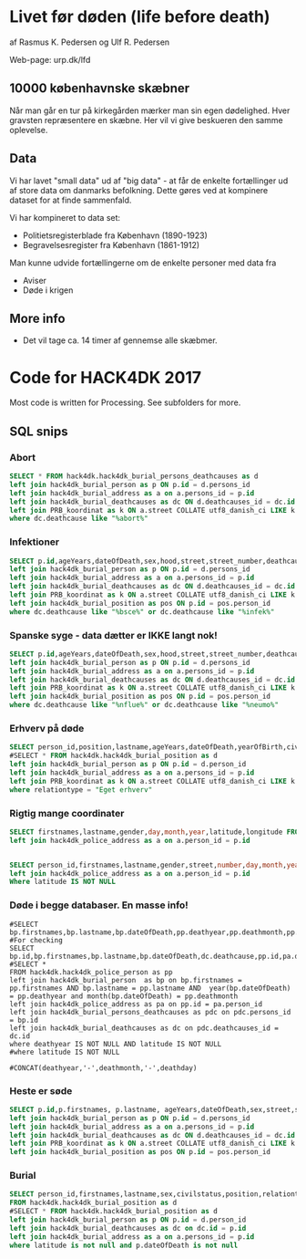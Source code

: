 # Livet før døden (life before death)
af Rasmus K. Pedersen og Ulf R. Pedersen

Web-page: urp.dk/lfd

## 10000 københavnske skæbner

Når man går en tur på kirkegården mærker man sin egen dødelighed. 
Hver gravsten repræsentere en skæbne.
Her vil vi give beskueren den samme oplevelse.

## Data
Vi har lavet "small data" ud af "big data" - at får de enkelte fortællinger ud af store data om danmarks befolkning.
Dette gøres ved at kompinere dataset for at finde sammenfald.

Vi har kompineret to data set:
 * Politietsregisterblade fra København (1890-1923)
 * Begravelsesregister fra København (1861-1912)

Man kunne udvide fortællingerne om de enkelte personer med data fra
 * Aviser 
 * Døde i krigen

## More info

 * Det vil tage ca. 14 timer af gennemse alle skæbmer.

# Code for HACK4DK 2017
Most code is written for Processing. See subfolders for more.

## SQL snips

### Abort
```SQL
SELECT * FROM hack4dk.hack4dk_burial_persons_deathcauses as d 
left join hack4dk_burial_person as p ON p.id = d.persons_id
left join hack4dk_burial_address as a on a.persons_id = p.id
left join hack4dk_burial_deathcauses as dc ON d.deathcauses_id = dc.id
left join PRB_koordinat as k ON a.street COLLATE utf8_danish_ci LIKE k.vejnavn AND a.street_number = k.vejnummer
where dc.deathcause like "%abort%"
```

### Infektioner
```SQL
SELECT p.id,ageYears,dateOfDeath,sex,hood,street,street_number,deathcause,latitude,longitude, pos.position, pos.relationtype FROM hack4dk.hack4dk_burial_persons_deathcauses as d 
left join hack4dk_burial_person as p ON p.id = d.persons_id
left join hack4dk_burial_address as a on a.persons_id = p.id
left join hack4dk_burial_deathcauses as dc ON d.deathcauses_id = dc.id
left join PRB_koordinat as k ON a.street COLLATE utf8_danish_ci LIKE k.vejnavn AND a.street_number = k.vejnummer
left join hack4dk_burial_position as pos ON p.id = pos.person_id
where dc.deathcause like "%bsce%" or dc.deathcause like "%infek%"
```
### Spanske syge - data dætter er IKKE langt nok!
```SQL
SELECT p.id,ageYears,dateOfDeath,sex,hood,street,street_number,deathcause,latitude,longitude, pos.position, pos.relationtype FROM hack4dk.hack4dk_burial_persons_deathcauses as d 
left join hack4dk_burial_person as p ON p.id = d.persons_id
left join hack4dk_burial_address as a on a.persons_id = p.id
left join hack4dk_burial_deathcauses as dc ON d.deathcauses_id = dc.id
left join PRB_koordinat as k ON a.street COLLATE utf8_danish_ci LIKE k.vejnavn AND a.street_number = k.vejnummer
left join hack4dk_burial_position as pos ON p.id = pos.person_id
where dc.deathcause like "%nflue%" or dc.deathcause like "%neumo%"
```
### Erhverv på døde
```SQL
SELECT person_id,position,lastname,ageYears,dateOfDeath,yearOfBirth,civilstatus,sex,street,street_number,latitude,longitude FROM hack4dk.hack4dk_burial_position as d
#SELECT * FROM hack4dk.hack4dk_burial_position as d
left join hack4dk_burial_person as p ON p.id = d.person_id
left join hack4dk_burial_address as a on a.persons_id = p.id
left join PRB_koordinat as k ON a.street COLLATE utf8_danish_ci LIKE k.vejnavn AND a.street_number = k.vejnummer
where relationtype = "Eget erhverv"
```
### Rigtig mange coordinater
```SQL
SELECT firstnames,lastname,gender,day,month,year,latitude,longitude FROM hack4dk.hack4dk_police_person as p
left join hack4dk_police_address as a on a.person_id = p.id


SELECT person_id,firstnames,lastname,gender,street,number,day,month,year,latitude,longitude FROM hack4dk.hack4dk_police_person as p
left join hack4dk_police_address as a on a.person_id = p.id
Where latitude IS NOT NULL
```
### Døde i begge databaser. En masse info!
```
#SELECT bp.firstnames,bp.lastname,bp.dateOfDeath,pp.deathyear,pp.deathmonth,pp.deathday #For checking
SELECT bp.id,bp.firstnames,bp.lastname,bp.dateOfDeath,dc.deathcause,pp.id,pa.day,pa.month,pa.year,pa.full_address,pa.latitude,pa.longitude
#SELECT *
FROM hack4dk.hack4dk_police_person as pp
left join hack4dk_burial_person  as bp on bp.firstnames = pp.firstnames AND bp.lastname = pp.lastname AND  year(bp.dateOfDeath) = pp.deathyear and month(bp.dateOfDeath) = pp.deathmonth
left join hack4dk_police_address as pa on pp.id = pa.person_id
left join hack4dk_burial_persons_deathcauses as pdc on pdc.persons_id = bp.id
left join hack4dk_burial_deathcauses as dc on pdc.deathcauses_id = dc.id
where deathyear IS NOT NULL AND latitude IS NOT NULL
#where latitude IS NOT NULL

#CONCAT(deathyear,'-',deathmonth,'-',deathday)
```

### Heste er søde 
```SQL
SELECT p.id,p.firstnames, p.lastname, ageYears,dateOfDeath,sex,street,street_number,deathcause,latitude,longitude FROM hack4dk.hack4dk_burial_persons_deathcauses as d 
left join hack4dk_burial_person as p ON p.id = d.persons_id
left join hack4dk_burial_address as a on a.persons_id = p.id
left join hack4dk_burial_deathcauses as dc ON d.deathcauses_id = dc.id
left join PRB_koordinat as k ON a.street COLLATE utf8_danish_ci LIKE k.vejnavn AND a.street_number = k.vejnummer
left join hack4dk_burial_position as pos ON p.id = pos.person_id
```
###  Burial 
```SQL
SELECT person_id,firstnames,lastname,sex,civilstatus,position,relationtype,ageYears,yearOfBirth,dateOfDeath,dc.id,dc.deathcause,street,street_number,latitude,longitude,cemetary 
FROM hack4dk.hack4dk_burial_position as d
#SELECT * FROM hack4dk.hack4dk_burial_position as d
left join hack4dk_burial_person as p ON p.id = d.person_id
left join hack4dk_burial_deathcauses as dc on dc.id = p.id
left join hack4dk_burial_address as a on a.persons_id = p.id
where latitude is not null and p.dateOfDeath is not null
```

